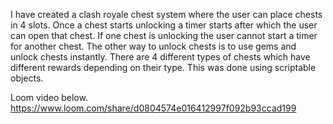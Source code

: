 I have created a clash royale chest system where the user can place chests in 4 slots. 
Once a chest starts unlocking a timer starts after which the user can open that chest. 
If one chest is unlocking the user cannot start a timer for another chest.
The other way to unlock chests is to use gems and unlock chests instantly.
There are 4 different types of chests which have different rewards depending on their type. This was done using scriptable objects.

Loom video below.
https://www.loom.com/share/d0804574e016412997f092b93ccad199

